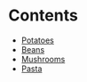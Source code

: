 # Contents

- [Potatoes](/recipes/potatoes.md)
- [Beans](/recipes/beans.md)
- [Mushrooms](/recipes/mushrooms.md)
- [Pasta](/recipes/pasta.md)